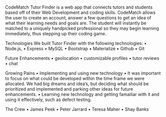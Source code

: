 CodeMatch 
Tutor Finder is a web app that connects tutors and students based off of their Web Development and coding skills. CodeMatch allows the user to create an account, answer a few questions to get an idea of what their learning needs and goals are. The student will instantly be matched to a uniquely handpicked professional so they may begin learning immediately, thus stepping up their coding game. 


Technologies
We built Tutor Finder with the following technologies:
•	Node.js,
•	Express
•	MySQL
•	Bootstrap
•	Materialize
•	Github
•	Git

Future Enhancements
•	geolocation
•	customizable profiles
•	tutor reviews
•	chat

Growing Pains
•	Implementing and using new technology 
•	It was important to focus on what could be developed within the time frame we were allocated. We had big dreams and idea’s, but deciding  what should be prioritized and implemented and parking other ideas for future enhancements.
•	Learning new technology and getting famailiar with it and using it effectively, such as defect testing.


The Crew 
•	James Peek 
•	Peter Jarrard
•	Teresa Maher
•	Shay Banks 
